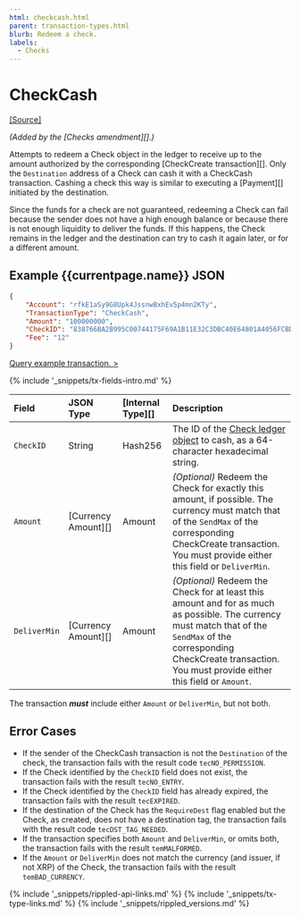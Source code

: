 ```yaml
---
html: checkcash.html
parent: transaction-types.html
blurb: Redeem a check.
labels:
  - Checks
---
```

# CheckCash
[[Source]](https://github.com/XRPLF/rippled/blob/master/src/ripple/app/tx/impl/CashCheck.cpp "Source")

_(Added by the [Checks amendment][].)_

Attempts to redeem a Check object in the ledger to receive up to the amount authorized by the corresponding [CheckCreate transaction][]. Only the `Destination` address of a Check can cash it with a CheckCash transaction. Cashing a check this way is similar to executing a [Payment][] initiated by the destination.

Since the funds for a check are not guaranteed, redeeming a Check can fail because the sender does not have a high enough balance or because there is not enough liquidity to deliver the funds. If this happens, the Check remains in the ledger and the destination can try to cash it again later, or for a different amount.

## Example {{currentpage.name}} JSON

```json
{
    "Account": "rfkE1aSy9G8Upk4JssnwBxhEv5p4mn2KTy",
    "TransactionType": "CheckCash",
    "Amount": "100000000",
    "CheckID": "838766BA2B995C00744175F69A1B11E32C3DBC40E64801A4056FCBD657F57334",
    "Fee": "12"
}
```

[Query example transaction. >](websocket-api-tool.html?server=wss%3A%2F%2Fs1.ripple.com%2F&req=%7B%22id%22%3A%22example_CheckCash%22%2C%22command%22%3A%22tx%22%2C%22transaction%22%3A%2267B71B13601CDA5402920691841AC27A156463678E106FABD45357175F9FF406%22%2C%22binary%22%3Afalse%7D)

{% include '_snippets/tx-fields-intro.md' %}
<!--{# fix md highlighting_ #}-->

| Field        | JSON Type           | [Internal Type][] | Description         |
|:-------------|:--------------------|:------------------|:--------------------|
| `CheckID`    | String              | Hash256           | The ID of the [Check ledger object](check.html) to cash, as a 64-character hexadecimal string. |
| `Amount`     | [Currency Amount][] | Amount            | _(Optional)_ Redeem the Check for exactly this amount, if possible. The currency must match that of the `SendMax` of the corresponding CheckCreate transaction. You must provide either this field or `DeliverMin`. |
| `DeliverMin` | [Currency Amount][] | Amount            | _(Optional)_ Redeem the Check for at least this amount and for as much as possible. The currency must match that of the `SendMax` of the corresponding CheckCreate transaction. You must provide either this field or `Amount`. |

The transaction ***must*** include either `Amount` or `DeliverMin`, but not both.

## Error Cases

- If the sender of the CheckCash transaction is not the `Destination` of the check, the transaction fails with the result code `tecNO_PERMISSION`.
- If the Check identified by the `CheckID` field does not exist, the transaction fails with the result `tecNO_ENTRY`.
- If the Check identified by the `CheckID` field has already expired, the transaction fails with the result `tecEXPIRED`.
- If the destination of the Check has the `RequireDest` flag enabled but the Check, as created, does not have a destination tag, the transaction fails with the result code `tecDST_TAG_NEEDED`.
- If the transaction specifies both `Amount` and `DeliverMin`, or omits both, the transaction fails with the result `temMALFORMED`.
- If the `Amount` or `DeliverMin` does not match the currency (and issuer, if not XRP) of the Check, the transaction fails with the result `temBAD_CURRENCY`.

<!--{# common link defs #}-->
{% include '_snippets/rippled-api-links.md' %}
{% include '_snippets/tx-type-links.md' %}
{% include '_snippets/rippled_versions.md' %}
